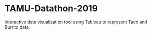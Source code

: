# TAMU-Datathon-2019
Interactive data visualization tool using Tableau to represent Taco and Burrito data.
